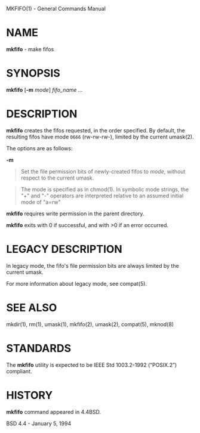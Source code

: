 MKFIFO(1) - General Commands Manual

# NAME

**mkfifo** - make fifos

# SYNOPSIS

**mkfifo**
\[**-m**&nbsp;*mode*]
*fifo\_name&nbsp;...*

# DESCRIPTION

**mkfifo**
creates the fifos requested, in the order specified.
By default,
the resulting fifos have mode
`0666`
(rw-rw-rw-), limited by the current
umask(2).

The options are as follows:

**-m**

> Set the file permission bits of newly-created fifos to
> *mode*,
> without respect to the current umask.

> The mode is specified as in
> chmod(1).
> In symbolic mode strings, the
> "+"
> and
> "-"
> operators are interpreted relative to an assumed initial mode of
> "a=rw"

**mkfifo**
requires write permission in the parent directory.

**mkfifo**
exits with 0 if successful, and with &gt;0 if an error occurred.

# LEGACY DESCRIPTION

In legacy mode, the fifo's file permission bits
are always limited by the current umask.

For more information about legacy mode, see
compat(5).

# SEE ALSO

mkdir(1),
rm(1),
umask(1),
mkfifo(2),
umask(2),
compat(5),
mknod(8)

# STANDARDS

The
**mkfifo**
utility is expected to be
IEEE Std 1003.2-1992 (&#8220;POSIX.2&#8221;)
compliant.

# HISTORY

**mkfifo**
command appeared in
4\.4BSD.

BSD 4.4 - January 5, 1994
